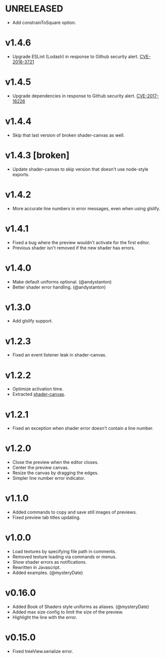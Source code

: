 # UNRELEASED

- Add constrainToSquare option.

# v1.4.6

- Upgrade ESLint (Lodash) in response to Github security alert. [CVE-2018-3721](https://nvd.nist.gov/vuln/detail/CVE-2018-3721)

# v1.4.5

- Upgrade dependencies in response to Github security alert. [CVE-2017-16226](https://nvd.nist.gov/vuln/detail/CVE-2017-16226)

# v1.4.4

- Skip that last version of broken shader-canvas as well.

# v1.4.3 [broken]

- Update shader-canvas to skip version that doesn't use node-style exports.

# v1.4.2

- More accurate line numbers in error messages, even when using glslify.

# v1.4.1

- Fixed a bug where the preview wouldn't activate for the first editor.
- Previous shader isn't removed if the new shader has errors.

# v1.4.0

- Make default uniforms optional. (@andystanton)
- Better shader error handling. (@andystanton)

# v1.3.0

- Add glslify support.

# v1.2.3

- Fixed an event listener leak in shader-canvas.

# v1.2.2

- Optimize activation time.
- Extracted [shader-canvas](https://github.com/fordhurley/shader-canvas).

# v1.2.1

- Fixed an exception when shader error doesn't contain a line number.

# v1.2.0

- Close the preview when the editor closes.
- Center the preview canvas.
- Resize the canvas by dragging the edges.
- Simpler line number error indicator.

# v1.1.0

- Added commands to copy and save still images of previews.
- Fixed preview tab titles updating.

# v1.0.0

- Load textures by specifying file path in comments.
- Removed texture loading via commands or menus.
- Show shader errors as notifications.
- Rewritten in Javascript.
- Added examples. (@mysteryDate)

# v0.16.0

- Added Book of Shaders style uniforms as aliases. (@mysteryDate)
- Added max size config to limit the size of the preview.
- Highlight the line with the error.

# v0.15.0

- Fixed treeView.serialize error.
